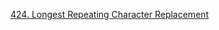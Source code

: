[424. Longest Repeating Character Replacement](https://leetcode.com/problems/longest-repeating-character-replacement/)